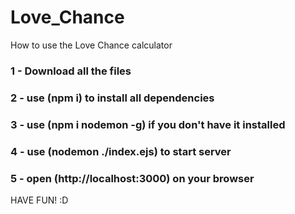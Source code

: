 # Love_Chance

How to use the Love Chance calculator

<h3>1 - Download all the files</h3>
<h3>2 - use (npm i) to install all dependencies</h3>
<h3>3 - use (npm i nodemon -g) if you don't have it installed</h3>
<h3>4 - use (nodemon ./index.ejs) to start server</h3>
<h3>5 - open (http://localhost:3000) on your browser</h3>
<p>HAVE FUN! :D</p>
